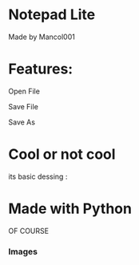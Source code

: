 # Notepad Lite
Made by Mancol001

# Features:
Open File

Save File

Save As

# Cool or not cool

its basic dessing \:

# Made with Python

OF COURSE
### Images

<img herf="https://lh3.googleusercontent.com/y7nDLc94UruCrraVGbVc5VtF_gBZRcAA9rAsAkJYn2MklocCWFFhqEUvxR6crkuCoAehIfw80ueI-KYPeV6gZ5j5vc47rV-MvbwRZz3zVSB2HbnkUT8ZPbh6IxbNgJnjEg=w1280"></img>

<img herf="https://lh6.googleusercontent.com/Y1SQsrCybNAGpunJbMuJ0yoa-ZCdoStS0nnUIQVhfZAEYfoq7kyAQcqgm-uiZZTA878T2PJhOH1mIUiH2eRkCpQPzWuSGkHLchmN-POWNpUhNRoyQX_3m_x76vA8pmBT=w1280"></img>

<img herf="https://lh6.googleusercontent.com/Y1SQsrCybNAGpunJbMuJ0yoa-ZCdoStS0nnUIQVhfZAEYfoq7kyAQcqgm-uiZZTA878T2PJhOH1mIUiH2eRkCpQPzWuSGkHLchmN-POWNpUhNRoyQX_3m_x76vA8pmBT=w1280"></img>

<img herf="https://lh6.googleusercontent.com/d5cP7lrTAcfP4RfFsCQIkSsAE0QciYa2ZaqNBcP2KQZZSfxTyxYP5Arbi8ka6soJT694P-Ny4VBm9847fqJzyfijfCZEOUH2wrfqNJ6bkwrpl1ZylYhymt2OgsT3wn5sOA=w1280"></img>
